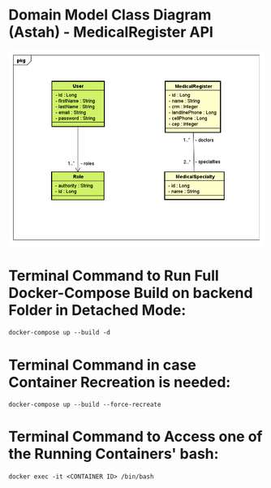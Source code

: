 # Domain Model Class Diagram (Astah) - MedicalRegister API

![alt text](https://github.com/CarlosLaurine/Medical-Register-Authenticated-and-Validated-System-Project-Mono-Repo/blob/main/Domain%20Model%20Class%20Diagram%20-%20MedicalRegister%20API%20PNG.png)

# Terminal Command to Run Full Docker-Compose Build on backend Folder in Detached Mode:
```
docker-compose up --build -d
``` 
# Terminal Command in case Container Recreation is needed:
```
docker-compose up --build --force-recreate
```

# Terminal Command to Access one of the Running Containers' bash:

```
docker exec -it <CONTAINER ID> /bin/bash
```
